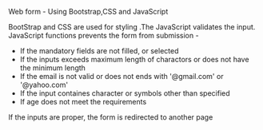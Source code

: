Web form - Using Bootstrap,CSS and JavaScript

BootStrap and CSS are used for styling .The JavaScript validates the input.
JavaScript functions prevents the form from submission -
- If the mandatory fields are not filled, or selected
- If the inputs exceeds maximum length of charactors or does not have the minimum length
- If the email is not valid or does not ends with '@gmail.com' or '@yahoo.com' 
- If the input containes character or symbols other than specified
- If age does not meet the requirements

If the inputs are proper, the form is redirected to another page

